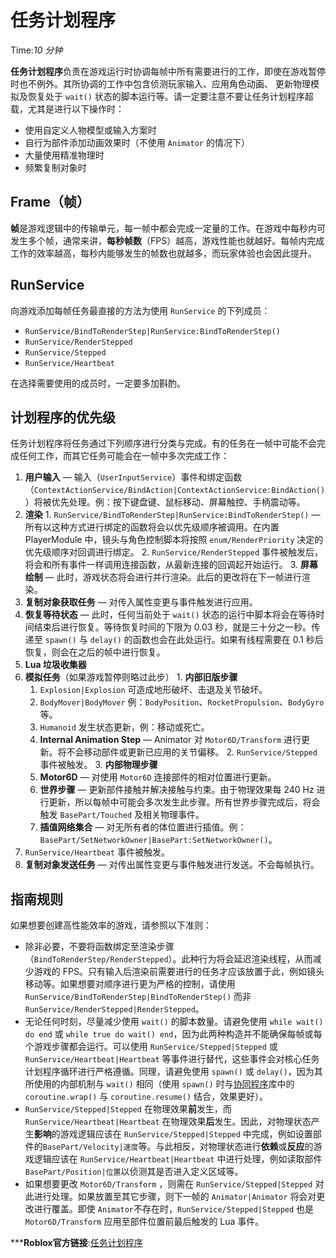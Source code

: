 # 任务计划程序 
Time:<em>10  分钟</em>

**任务计划程序**负责在游戏运行时协调每帧中所有需要进行的工作，即使在游戏暂停时也不例外。其所协调的工作中包含侦测玩家输入、应用角色动画、 更新物理模拟及恢复处于 `wait()` 状态的脚本运行等。请一定要注意不要让任务计划程序超载，尤其是进行以下操作时：

  * 使用自定义人物模型或输入方案时
  * 自行为部件添加动画效果时（不使用 `Animator` 的情况下）
  * 大量使用精准物理时
  * 频繁复制对象时

## Frame（帧）

**帧**是游戏逻辑中的传输单元，每一帧中都会完成一定量的工作。在游戏中每秒内可发生多个帧，通常来讲，**每秒帧数**（FPS）越高，游戏性能也就越好。每帧内完成工作的效率越高，每秒内能够发生的帧数也就越多，而玩家体验也会因此提升。

## RunService

向游戏添加每帧任务最直接的方法为使用 `RunService` 的下列成员：

  * `RunService/BindToRenderStep|RunService:BindToRenderStep()`
  * `RunService/RenderStepped`
  * `RunService/Stepped`
  * `RunService/Heartbeat`

在选择需要使用的成员时，一定要多加斟酌。

## 计划程序的优先级

任务计划程序将任务通过下列顺序进行分类与完成。有的任务在一帧中可能不会完成任何工作，而其它任务可能会在一帧中多次完成工作：

  1. **用户输入** — 输入（`UserInputService`）事件和绑定函数（`ContextActionService/BindAction|ContextActionService:BindAction()`）将被优先处理。例：按下键盘键、鼠标移动、屏幕触控、手柄震动等。 
  2. **渲染**
    1. `RunService/BindToRenderStep|RunService:BindToRenderStep()` — 所有以这种方式进行绑定的函数将会以优先级顺序被调用。在内置 PlayerModule 中，镜头与角色控制脚本将按照 `enum/RenderPriority` 决定的优先级顺序对回调进行绑定。
    2. `RunService/RenderStepped` 事件被触发后，将会和所有事件一样调用连接函数，从最新连接的回调起开始运行。
    3. **屏幕绘制** — 此时，游戏状态将会进行并行渲染。此后的更改将在下一帧进行渲染。
  3. **复制对象获取任务** — 对传入属性变更与事件触发进行应用。
  4. **恢复等待状态** — 此时，任何当前处于 `wait()` 状态的运行中脚本将会在等待时间结束后进行恢复。等待恢复时间的下限为 0.03 秒，就是三十分之一秒。传递至 `spawn()` 与 `delay()` 的函数也会在此处运行。如果有线程需要在 0.1 秒后恢复，则会在之后的帧中进行恢复。
  5. **Lua 垃圾收集器**
  6. **模拟任务**（如果游戏暂停则略过此步） 
    1. **内部旧版步骤**
      1. `Explosion|Explosion` 可造成地形破坏、击退及关节破坏。
      2. `BodyMover|BodyMover` 例：`BodyPosition`、`RocketPropulsion`、`BodyGyro`等。
      3. `Humanoid` 发生状态更新，例：移动或死亡。
      4. **Internal Animation Step** — Animator 对 `Motor6D/Transform` 进行更新。将不会移动部件或更新已应用的关节偏移。
    2. `RunService/Stepped` 事件被触发。
    3. **内部物理步骤**
      1. **Motor6D** — 对使用 `Motor6D` 连接部件的相对位置进行更新。
      2. **世界步骤** — 更新部件接触并解决接触与约束。由于物理效果每 240 Hz 进行更新，所以每帧中可能会多次发生此步骤。所有世界步骤完成后，将会触发 `BasePart/Touched` 及相关物理事件。
      3. **插值网络集合** — 对无所有者的体位置进行插值。例：`BasePart/SetNetworkOwner|BasePart:SetNetworkOwner()`。
  7. `RunService/Heartbeat` 事件被触发。
  8. **复制对象发送任务** — 对传出属性变更与事件触发进行发送。不会每帧执行。

## 指南规则

如果想要创建高性能效率的游戏，请参照以下准则：

  * 除非必要，不要将函数绑定至渲染步骤（`BindToRenderStep/RenderStepped`）。此种行为将会延迟渲染线程，从而减少游戏的 FPS。只有输入后渲染前需要进行的任务才应该放置于此，例如镜头移动等。如果想要对顺序进行更为严格的控制，请使用 `RunService/BindToRenderStep|BindToRenderStep()` 而非 `RunService/RenderStepped|RenderStepped`。
  * 无论任何时刻，尽量减少使用 `wait()` 的脚本数量。请避免使用 `while wait() do end` 或 `while true do wait() end`，因为此两种构造并不能确保每帧或每个游戏步骤都会运行。可以使用 `RunService/Stepped|Stepped` 或 `RunService/Heartbeat|Heartbeat` 等事件进行替代，这些事件会对核心任务计划程序循环进行严格遵循。同理，请避免使用 `spawn()` 或 `delay()`，因为其所使用的内部机制与 `wait()` 相同（使用 `spawn()` 时与[协同程序](/api-reference/lua-docs/coroutine)库中的 `coroutine.wrap()` 与 `coroutine.resume()` 结合，效果更好）。
  * `RunService/Stepped|Stepped` 在物理效果**前**发生，而 `RunService/Heartbeat|Heartbeat` 在物理效果**后**发生。因此，对物理状态产生**影响**的游戏逻辑应该在 `RunService/Stepped|Stepped` 中完成，例如设置部件的`BasePart/Velocity|速度`等。与此相反，对物理状态进行**依赖**或**反应**的游戏逻辑应该在 `RunService/Heartbeat|Heartbeat` 中进行处理，例如读取部件`BasePart/Position|位置`以侦测其是否进入定义区域等。
  * 如果想要更改 `Motor6D/Transform` ，则需在 `RunService/Stepped|Stepped` 对此进行处理。如果放置至其它步骤，则下一帧的 `Animator|Animator` 将会对更改进行覆盖。即使 `Animator`不存在时，`RunService/Stepped|Stepped` 也是 `Motor6D/Transform` 应用至部件位置前最后触发的 Lua 事件。



***__Roblox官方链接__:[任务计划程序](https://developer.roblox.com/zh-cn/articles/task-scheduler)